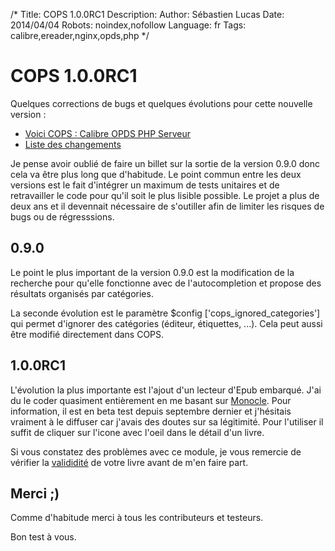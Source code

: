 /*
Title: COPS 1.0.0RC1
Description: 
Author: Sébastien Lucas
Date: 2014/04/04
Robots: noindex,nofollow
Language: fr
Tags: calibre,ereader,nginx,opds,php
*/
# COPS 1.0.0RC1

Quelques corrections de bugs et quelques évolutions pour cette nouvelle version :
*	[Voici COPS : Calibre OPDS PHP Serveur](/fr/oss/calibre-opds-php-server)
*	[Liste des changements](/fr/oss/calibre-opds-php-server-changelog)

Je pense avoir oublié de faire un billet sur la sortie de la version 0.9.0 donc cela va être plus long que d'habitude. Le point commun entre les deux versions est le fait d'intégrer un maximum de tests unitaires et de retravailler le code pour qu'il soit le plus lisible possible. Le projet a plus de deux ans et il devennait nécessaire de s'outiller afin de limiter les risques de bugs ou de régresssions.

## 0.9.0

Le point le plus important de la version 0.9.0 est la modification de la recherche pour qu'elle fonctionne avec de l'autocompletion et propose des résultats organisés par catégories.

La seconde évolution est le paramètre $config ['cops_ignored_categories'] qui permet d'ignorer des catégories (éditeur, étiquettes, ...). Cela peut aussi être modifié directement dans COPS.

## 1.0.0RC1

L'évolution la plus importante est l'ajout d'un lecteur d'Epub embarqué. J'ai du le coder quasiment entièrement en me basant sur [Monocle](https://github.com/joseph/monocle). Pour information, il est en beta test depuis septembre dernier et j'hésitais vraiment à le diffuser car j'avais des doutes sur sa légitimité. Pour l'utiliser il suffit de cliquer sur l'icone avec l'oeil dans le détail d'un livre.

Si vous constatez des problèmes avec ce module, je vous remercie de vérifier la [valididité](http://validator.idpf.org/) de votre livre avant de m'en faire part.

## Merci ;)

Comme d'habitude merci à tous les contributeurs et testeurs.

Bon test à vous.
